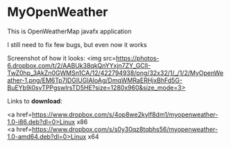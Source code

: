 # MyOpenWeather
This is OpenWeatherMap javafx application

I still need to fix few bugs, but even now it works

Screenshot of how it looks:
<img src=https://photos-6.dropbox.com/t/2/AABUk38qkQnYYxjn7ZY_GClI-TwZ0hp_3AkZn0GWMSn1CA/12/422794938/png/32x32/1/_/1/2/MyOpenWeather-1.png/EM6Tp7IDGIUGIAIoAg/DmqWMRaERHjxBhFd5G-BuEYb9i0syTPPgswIrsTD5HE?size=1280x960&size_mode=3></br>

Links to <strong>download</strong>:

<a href=https://www.dropbox.com/s/4op8we2kylf8dm1/myopenweather-1.0-i86.deb?dl=0>Linux x86</a></br>
<a href=https://www.dropbox.com/s/s0y30qz8tqbhs56/myopenweather-1.0-amd64.deb?dl=0>Linux x64</a>
